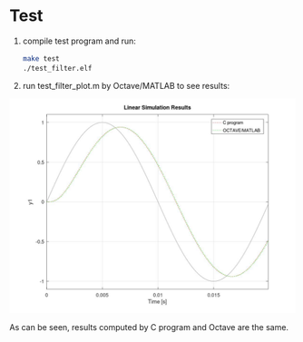 # Test

1. compile test program and run:

    ```bash
    make test
    ./test_filter.elf
    ```

2. run test_filter_plot.m by Octave/MATLAB to see results:

![Test results](img/test_results.jpg)

As can be seen, results computed by C program and Octave are the same.
